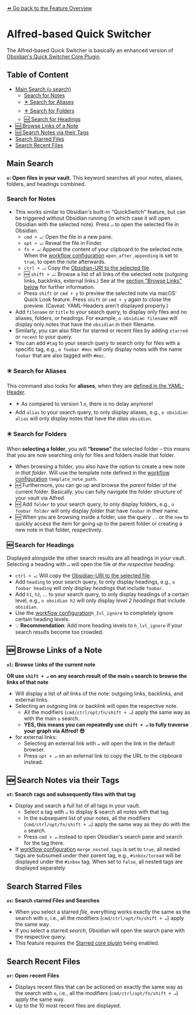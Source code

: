 [⏪ Go back to the Feature Overview](https://github.com/chrisgrieser/shimmering-obsidian/blob/main/README.md#feature-overview)

# Alfred-based Quick Switcher
The Alfred-based Quick Switcher is basically an enhanced version of [Obsidian's Quick Switcher Core Plugin](https://help.obsidian.md/Plugins/Quick+switcher).

## Table of Content
- [Main Search (`o` search)](#Main-Search)
	- [Search for Notes](#Search-for-Notes)
	- [✴️ Search for Aliases](#%EF%B8%8F-Search-for-Aliases)
	- [✴️ Search for Folders](#%EF%B8%8F-Search-for-Folders)
	- [🆕 Search for Headings](#-Search-for-Headings)
- [🆕 Browse Links of a Note](#-Browse-Links-of-a-Note)
- [🆕 Search Notes via their Tags](#-Search-Notes-via-their-Tags)
- [Search Starred Files](#Search-Starred-Files)
- [Search Recent Files](#Search-Recent-Files)

## Main Search
**`o`: Open files in your vault.**
This keyword searches all your notes, aliases, folders, and headings combined.

### Search for Notes
- This works similar to Obsidian's built-in “QuickSwitch” feature, but can be triggered without Obsidian running (in which case it will open Obsidian with the selected note). Press `↵` to open the selected file in Obsidian.
	- `cmd + ↵`: Open the file in a new pane.
	- `opt + ↵`: Reveal the file in Finder.
	- `fn + ↵`: Append the content of your clipboard to the selected note. When the [workflow configuration](Workflow%20Configuration.md#Alfred-based-Quick-Switcher) `open_after_appending` is set to `true`, to open the note afterwards.
	- `ctrl + ↵`: Copy the [Obsidian-URI to the selected file](https://help.obsidian.md/Advanced+topics/Using+obsidian+URI#Action+`hook-get-address`).
	- 🆕 `shift + ↵`: Browse a list of all links of the selected note (outgoing links, backlinks, external links.) See at the [section "Browse Links" below](#%F0%9F%86%95%20Browse-Links-of-the-Current-Note) for further information.
	- Press `shift` or `cmd + y` to preview the selected note via macOS' Quick Look feature. Press `shift` or `cmd + y` again to close the preview. (Caveat: YAML-Headers aren't displayed properly.)
- Add `filename` or `title` to your search query, to display only files and no aliases, folders, or headings. For example, `o obsidian filename` will display only notes that have the `obsidian` in their filename.
- Similarly, you can also filter for starred or recent files by adding `starred` or `recent` to your query.
- You can add `#tag` to your search query to search only for files with a specific tag, e.g., `o foobar #moc` will only display notes with the name `foobar` that are also tagged with `#moc`.

### ✴️ Search for Aliases
This command also looks for **aliases**, when they are [defined in the YAML-Header](https://help.obsidian.md/How+to/Add+aliases+to+note#Set+aliases).
- ✴️ As compared to version 1.x, there is no delay anymore!
- Add `alias` to your search query, to only display aliases, e.g., `o obsidian alias` will only display notes that have the *alias* `obsidian`.

### ✴️ Search for Folders
When **selecting a folder**, you will **“browse”** the selected folder – this means that you are now searching only for files and folders inside that folder.
- When browsing a folder, you also have the option to create a new note _in that folder_. Will use the template note defined in the [workflow configuration](Workflow%20Configuration.md#New-Note-Creation) `template_note_path`.
- 🆕 Furthermore, you can go up and browse the *parent* folder of the current folder. Basically, you can fully navigate the folder structure of your vault via Alfred.
- 🆕 Add `folder` to your search query, to only display folders, e.g., `o foobar folder` will only display *folder* that have `foobar` in their name.
- 🆕 When you are browsing inside a folder, use the query `..` or the `new` to quickly access the item for going up to the parent folder or creating a new note in that folder, respectively.

### 🆕 Search for Headings
Displayed alongside the other search results are all headings in your vault. Selecting a heading with `↵` will open the file *at the respective heading*.
- `ctrl + ↵`: Will copy the [Obsidian-URI to the selected file](https://help.obsidian.md/Advanced+topics/Using+obsidian+URI#Action+%60hook-get-address%60).
- Add `heading` to your search query, to only display headings, e.g., `o foobar heading` will only display *headings* that include `foobar`.
- Add `h1`, `h2`, … to your search query, to only display headings of a certain level, e.g., `o obsidian h2` will only display *level 2 headings* that include `obsidian`.
- Use the [workflow configuration](Workflow%20Configuration.md#Alfred-based-Quick-Switcher)`h_Ivl_ignore` to completely ignore certain heading levels.
- 💡 **Recommendation**: Add more heading levels to `h_lvl_ignore` if your search results become too crowded.

## 🆕 Browse Links of a Note
**`ol`: Browse `l`inks of the current note**

**OR use `shift + ↵` on any search result of the main `o` search to browse the links of that note**

- Will display a list of *all* links of the note: outgoing links, backlinks, and external links.
- Selecting an outgoing link or backlink will open the respective note.
	- All the modifiers (`cmd/ctrl/opt/fn/shift + ↵`) apply the same way as with the main `o` search.
	- **YES, this means you can repeatedly use `shift + ↵` to fully traverse your graph via Alfred! 😎**
- for external links:
	- Selecting an external link with `↵` will open the link in the default browser.
	- Press `opt + ↵` on an external link to copy the URL to the clipboard instead.

## 🆕 Search Notes via their Tags
**`ot`: Search `t`ags and subsequently files with that tag**
- Display and search a full list of all tags in your vault.
	- Select a tag with `↵` to display & search all notes with that tag.
	- In the subsequent list of your notes, all the modifiers (`cmd/ctrl/opt/fn/shift + ↵`) apply the same way as they do with the `o` search.
	- Press `cmd + ↵` instead to open Obsidian's search pane and search for the tag there.
- If [workflow configuration](/Workflow%20Configuration.md#Alfred-based-Quick-Switcher) `merge_nested_tags` is set to `true`, all nested tags are subsumed under their parent tag, e.g., `#inbox/toread` will be displayed under the `#inbox` tag. When set to `false`, all nested tags are displayed separately.

## Search Starred Files
**`os`: Search `s`tarred Files and Searches**
- When you select a starred *file*, everything works exactly the same as the search with `o`, i.e., all the modifiers (`cmd/ctrl/opt/fn/shift + ↵`) apply the same way.
- If you select a starred *search*, Obsidian will open the search pane with the respective query.
- This feature requires the [Starred core plugin](https://help.obsidian.md/Plugins/Starred+notes) being enabled.

## Search Recent Files
**`or`: Open `r`ecent Files**
- Displays recent files that can be actioned on exactly the same way as the search with `o`, i.e., all the modifiers (`cmd/ctrl/opt/fn/shift + ↵`) apply the same way.
- Up to the 10 most recent files are displayed.
